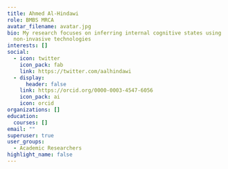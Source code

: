 ```yaml
---
title: Ahmed Al-Hindawi
role: BMBS MRCA
avatar_filename: avatar.jpg
bio: My research focuses on inferring internal cognitive states using
  non-invasive technologies
interests: []
social:
  - icon: twitter
    icon_pack: fab
    link: https://twitter.com/aalhindawi
  - display:
      header: false
    link: https://orcid.org/0000-0003-4547-6056
    icon_pack: ai
    icon: orcid
organizations: []
education:
  courses: []
email: ""
superuser: true
user_groups:
  - Academic Researchers
highlight_name: false
---
```

